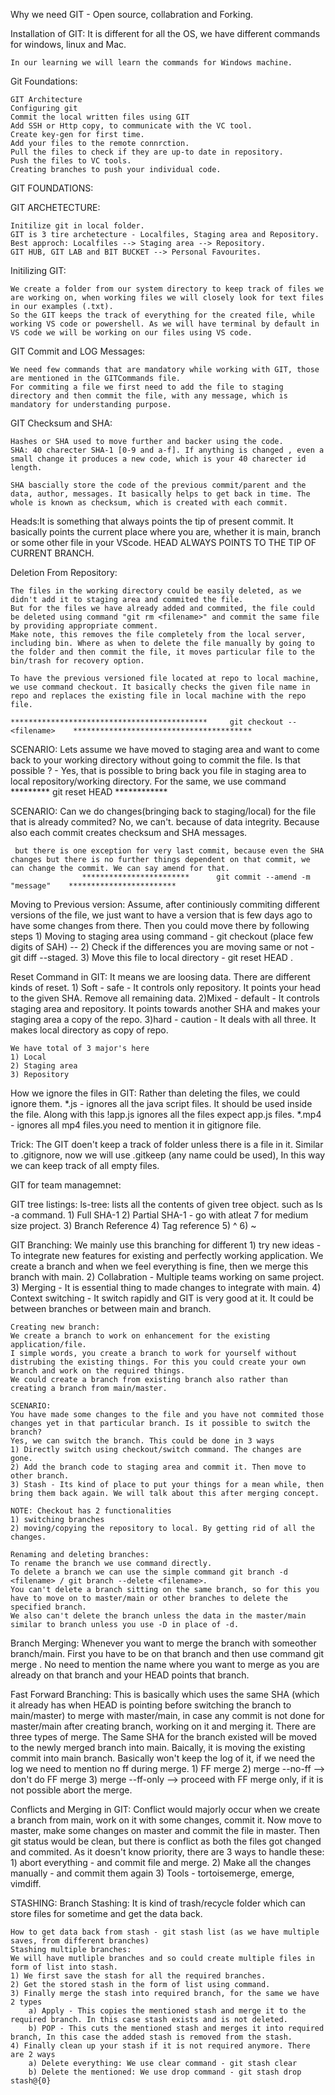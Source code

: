 Why we need GIT - Open source, collabration and Forking.

Installation of GIT: It is different for all the OS, we have different commands for windows, linux and Mac.

    In our learning we will learn the commands for Windows machine.

Git Foundations: 

    GIT Architecture
    Configuring git
    Commit the local written files using GIT
    Add SSH or Http copy, to communicate with the VC tool.
    Create key-gen for first time.
    Add your files to the remote connrction.
    Pull the files to check if they are up-to date in repository.
    Push the files to VC tools.
    Creating branches to push your individual code.


GIT FOUNDATIONS:


GIT ARCHETECTURE:

    Initilize git in local folder.
    GIT is 3 tire archetecture - Localfiles, Staging area and Repository.
    Best approch: Localfiles --> Staging area --> Repository.
    GIT HUB, GIT LAB and BIT BUCKET --> Personal Favourites.

Initilizing GIT:

    We create a folder from our system directory to keep track of files we are working on, when working files we will closely look for text files in our examples (.txt).
    So the GIT keeps the track of everything for the created file, while working VS code or powershell. As we will have terminal by default in VS code we will be working on our files using VS code.

GIT Commit and LOG Messages:

    We need few commands that are mandatory while working with GIT, those are mentioned in the GITCommands file.
    For commiting a file we first need to add the file to staging directory and then commit the file, with any message, which is mandatory for understanding purpose.

GIT Checksum and SHA:

    Hashes or SHA used to move further and backer using the code.
    SHA: 40 charecter SHA-1 [0-9 and a-f]. If anything is changed , even a small change it produces a new code, which is your 40 charecter id length. 

    SHA bascially store the code of the previous commit/parent and the data, author, messages. It basically helps to get back in time. The whole is known as checksum, which is created with each commit.

Heads:It is something that always points the tip of present commit. It basically points the current place where you are, whether it is main, branch or some other file in your VScode.
HEAD ALWAYS POINTS TO THE TIP OF CURRENT BRANCH.

Deletion From Repository:

    The files in the working directory could be easily deleted, as we didn't add it to staging area and commited the file. 
    But for the files we have already added and commited, the file could be deleted using command "git rm <filename>" and commit the same file by providing appropriate comment.
    Make note, this removes the file completely from the local server, including bin. Where as when to delete the file manually by going to the folder and then commit the file, it moves particular file to the bin/trash for recovery option.

    To have the previous versioned file located at repo to local machine, we use command checkout. It basically checks the given file name in repo and replaces the existing file in local machine with the repo file.

    ********************************************     git checkout -- <filename>    ****************************************
SCENARIO:
    Lets assume we have moved to staging area and want to come back to your working directory without going to commit the file. Is that possible ? - Yes, that is possible to bring back you file in staging area to local repository/working directory.
    For the same, we use command  *********  git reset HEAD <filename>   ************

SCENARIO:
    Can we do changes(bringing back to staging/local) for the file that is already commited? 
    No, we can't. because of data integrity. Because also each commit creates checksum and SHA messages.

     but there is one exception for very last commit, because even the SHA changes but there is no further things dependent on that commit, we can change the commit. We can say amend for that.
                    ************************      git commit --amend -m "message"    ************************


Moving to Previous version:
    Assume, after continiously commiting different versions of the file, we just want to have a version that is few days ago to have some changes from there. Then you could move there by following steps 
    1) Moving to staging area using command - git checkout (place few digits of SAH) -- <filename>
    2) Check if the differences you are moving same or not - git diff --staged.
    3) Move this file to local directory - git reset HEAD <filename>.


Reset Command in GIT:
    It means we are loosing data. There are different kinds of reset.
    1) Soft - safe - It controls only repository. It points your head to the given SHA. Remove all remaining data.
    2)Mixed - default - It controls staging area and repository. It points towards another SHA and makes your staging area a copy of the repo.
    3)hard - caution - It deals with all three. It makes local directory as copy of repo.

    We have total of 3 major's here 
    1) Local
    2) Staging area
    3) Repository

How we ignore the files in GIT:
    Rather than deleting the files, we could ignore them.
    *.js - ignores all the java script files. It should be used inside the file. Along with this !app.js ignores all the files expect app.js files.
    *.mp4 - ignores all mp4 files.you need to mention it in gitignore file.

Trick:
    The GIT doen't keep a track of folder unless there is a file in it. Similar to .gitignore, now we will use .gitkeep (any name could be used), In this way we can keep track of all empty files.


GIT for team managemnet:

GIT tree listings:
    ls-tree: lists all the contents of given tree object. such as ls -a command.
    1) Full SHA-1
    2) Partial SHA-1 - go with atleat 7 for medium size project.
    3) Branch Reference
    4) Tag reference
    5) ^
    6) ~

GIT Branching:
    We mainly use this branching for different 
    1) try new ideas - To integrate new features for existing and perfectly working application. We create a branch and when we feel everything is fine, then we merge this branch with main.
    2) Collabration - Multiple teams working on same project.
    3) Merging - It is essential thing to made changes to integrate with main.
    4) Context switching - It switch rapidly and GIT is very good at it. It could be between branches or between main and branch.

    Creating new branch:
    We create a branch to work on enhancement for the existing application/file. 
    I simple words, you create a branch to work for yourself without distrubing the existing things. For this you could create your own branch and work on the required things.
    We could create a branch from existing branch also rather than creating a branch from main/master.

    SCENARIO:
    You have made some changes to the file and you have not commited those changes yet in that particular branch. Is it possible to switch the branch?
    Yes, we can switch the branch. This could be done in 3 ways
    1) Directly switch using checkout/switch command. The changes are gone.
    2) Add the branch code to staging area and commit it. Then move to other branch.
    3) Stash - Its kind of place to put your things for a mean while, then bring them back again. We will talk about this after merging concept.

    NOTE: Checkout has 2 functionalities
    1) switching branches
    2) moving/copying the repository to local. By getting rid of all the changes.

    Renaming and deleting branches:
    To rename the branch we use command directly.
    To delete a branch we can use the simple command git branch -d <filename> / git branch --delete <filename>.
    You can't delete a branch sitting on the same branch, so for this you have to move on to master/main or other branches to delete the specified branch.
    We also can't delete the branch unless the data in the master/main similar to branch unless you use -D in place of -d.


Branch Merging: 
    Whenever you want to merge the branch with someother branch/main. First you have to be on that branch and then use command git merge <branchname>. No need to mention the name where you want to merge as you are already on that branch and your HEAD points that branch.

Fast Forward Branching:
    This is basically which uses the same SHA (which it already has when HEAD is pointing before switching the branch to main/master) to merge with master/main, in case any commit is not done for master/main after creating branch, working on it and merging it. There are three types of merge. The Same SHA for the branch existed will be moved to the newly merged branch into main. Baically, it is moving the existing commit into main branch.
    Basically won't keep the log of it, if we need the log we need to mention no ff during merge.
    1) FF merge
    2) merge --no-ff  --> don't do FF merge
    3) merge --ff-only --> proceed with FF merge only, if it is not possible abort the merge.
    
Conflicts and Merging in GIT:
    Conflict would majorly occur when we create a branch from main, work on it with some changes, commit it. Now move to master, make some changes on master and commit the file in master. Then git status would be clean, but there is conflict as both the files got changed and commited.
    As it doesn't know priority, there are 3 ways to handle these:
    1) abort everything - and commit file and merge.
    2) Make all the changes manually - and commit them again
    3) Tools - tortoisemerge, emerge, vimdiff.

STASHING:
    Branch Stashing: It is kind of trash/recycle folder which can store files for sometime and get the data back.

    How to get data back from stash - git stash list (as we have multiple saves, from different branches)
    Stashing multiple branches: 
    We will have mutliple branches and so could create multiple files in form of list into stash.
    1) We first save the stash for all the required branches.
    2) Get the stored stash in the form of list using command.
    3) Finally merge the stash into required branch, for the same we have 2 types 
        a) Apply - This copies the mentioned stash and merge it to the required branch. In this case stash exists and is not deleted.
        b) POP - This cuts the mentioned stash and merges it into required branch, In this case the added stash is removed from the stash.
    4) Finally clean up your stash if it is not required anymore. There are 2 ways
        a) Delete everything: We use clear command - git stash clear
        b) Delete the mentioned: We use drop command - git stash drop stash@{0}
